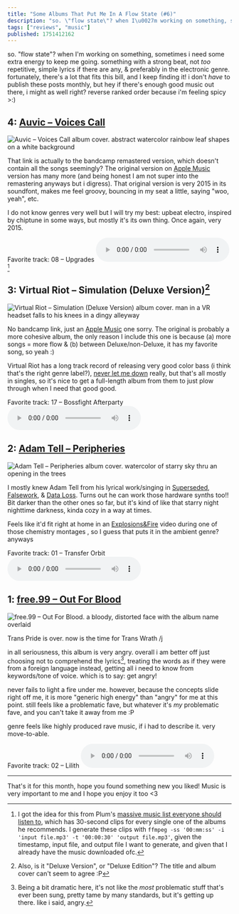 ```yaml
---
title: "Some Albums That Put Me In A Flow State (#6)"
description: "so. \"flow state\"? when I\u0027m working on something, sometimes i need some extra energy to keep me going. something with a strong beat, not _..."
tags: ["reviews", "music"]
published: 1751412162
---
```


so. "flow state"? when I'm working on something, sometimes i need some extra energy to keep me going. something with a strong beat, not _too_ repetitive, simple lyrics if there are any, & preferably in the electronic genre. fortunately, there's a lot that fits this bill, and I keep finding it! i don't _have_ to publish these posts monthly, but hey if there's enough good music out there, i might as well right? reverse ranked order because i'm feeling spicy >:)

## 4: [Auvic – Voices Call](https://auvicmusic.bandcamp.com/album/voices-call-remastered)

![Auvic – Voices Call album cover. abstract watercolor rainbow leaf shapes on a white background](<https://static.wolfgirl.dev/polywolf/blog/0197b826-9f36-755a-bc29-f43e1627f9f9/voices_call.webp>)

That link is actually to the bandcamp remastered version, which doesn't contain all the songs seemingly? The original version on [Apple Music](https://music.apple.com/us/library/albums/l.grUydjq) version has many more (and being honest I am not super into the remastering anyways but i digress). That original version is very 2015 in its soundfont, makes me feel groovy, bouncing in my seat a little, saying "woo, yeah", etc.

I do not know genres very well but I will try my best: upbeat electro, inspired by chiptune in some ways, but mostly it's its own thing. Once again, very 2015.

Favorite track: 08 – Upgrades <audio controls src="https://static.wolfgirl.dev/polywolf/blog/0197b826-9f36-755a-bc29-f43e1627f9f9/Upgrades.mp3"></audio>[^1]

## 3: Virtual Riot – Simulation (Deluxe Version)[^2]

![Virtual Riot – Simulation (Deluxe Version) album cover. man in a VR headset falls to his knees in a dingy alleyway](<https://static.wolfgirl.dev/polywolf/blog/0197b826-9f36-755a-bc29-f43e1627f9f9/simluation_deluxe_edition.jpg>)

No bandcamp link, just an [Apple Music](https://music.apple.com/us/library/albums/l.UMB2rW3) one sorry. The original is probably a more cohesive album, the only reason I include this one is because (a) more songs = more flow & (b) between Deluxe/non-Deluxe, it has my favorite song, so yeah :)

Virtual Riot has a long track record of releasing very good color bass (i think that's the right genre label?), [never let me down](https://soundcloud.com/dylantallchief/dylan-tallchief-crow-always-let-you-stop-virtual-riot-tribute) really, but that's all mostly in singles, so it's nice to get a full-length album from them to just plow through when I need that good good.

Favorite track: 17 – Bossfight Afterparty <audio controls src="https://static.wolfgirl.dev/polywolf/blog/0197bb3b-6df8-7ddb-b58d-b25685756593/Bossfight_Afterparty.mp3"></audio>

## 2: [Adam Tell – Peripheries](https://adamtellmusic.bandcamp.com/album/peripheries)

![Adam Tell – Peripheries album cover. watercolor of starry sky thru an opening in the trees](<https://static.wolfgirl.dev/polywolf/blog/0197b826-9f36-755a-bc29-f43e1627f9f9/peripheries.jpg>)

I mostly knew Adam Tell from his lyrical work/singing in [Superseded](https://music.apple.com/us/song/superseded/1171244991), [Falsework](https://adamtellmusic.bandcamp.com/album/falsework), & [Data Loss](https://jkuch.bandcamp.com/track/jkuch-adam-tell-data-loss). Turns out he can work those hardware synths too!! Bit darker than the other ones so far, but it's kind of like that starry night nighttime darkness, kinda cozy in a way at times.

Feels like it'd fit right at home in an [Explosions&Fire](https://www.youtube.com/@ExplosionsAndFire/videos) video during one of those chemistry montages , so I guess that puts it in the ambient genre? anyways

Favorite track: 01 – Transfer Orbit <audio controls src="https://static.wolfgirl.dev/polywolf/blog/0197bb3b-6df8-7ddb-b58d-b25685756593/Transfer_Orbit.mp3"></audio>

## 1: [free.99 – Out For Blood](https://xfree99x.bandcamp.com/album/out-for-blood)

![free.99 – Out For Blood. a bloody, distorted face with the album name overlaid](<https://static.wolfgirl.dev/polywolf/blog/0197b826-9f36-755a-bc29-f43e1627f9f9/out_for_blood.jpg>)

Trans Pride is over. now is the time for Trans Wrath /j

in all seriousness, this album is very angry. overall i am better off just choosing not to comprehend the lyrics[^3], treating the words as if they were from a foreign language instead, getting all i need to know from keywords/tone of voice. which is to say: get angry!

never fails to light a fire under me. however, because the concepts slide right off me, it is more "generic high energy" than "angry" for me at this point. still feels like a problematic fave, but whatever it's _my_ problematic fave, and you can't take it away from me :P

genre feels like highly produced rave music, if i had to describe it. very move-to-able.

Favorite track: 02 – Lilith <audio controls src="https://static.wolfgirl.dev/polywolf/blog/0197b826-9f36-755a-bc29-f43e1627f9f9/Lilith.mp3"></audio>

---

That's it for this month, hope you found something new you liked! Music is very important to me and I hope you enjoy it too <3

[^1]: I got the idea for this from Plum's [massive music list everyone should listen to](https://www.plumpan.net/main-blog/plums-music-everyone-should-listen-to), which has 30-second clips for every single one of the albums he recommends. I generate these clips with `ffmpeg -ss '00:mm:ss' -i 'input file.mp3' -t '00:00:30' 'output file.mp3'`, given the timestamp, input file, and output file I want to generate, and given that I already have the music downloaded ofc.
[^2]: Also, is it "Deluxe Version", or "Deluxe Edition"? The title and album cover can't seem to agree :P
[^3]: Being a bit dramatic here, it's not like the _most_ problematic stuff that's ever been sung, pretty tame by many standards, but it's getting up there. like i said, angry.